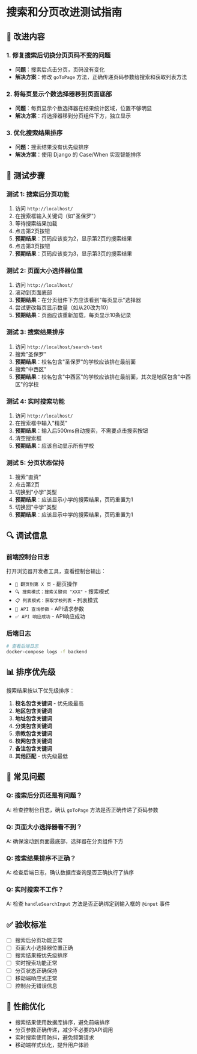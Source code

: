 # 搜索和分页改进测试指南

## 🎯 改进内容

### 1. 修复搜索后切换分页页码不变的问题
- **问题**：搜索后点击分页，页码没有变化
- **解决方案**：修改 `goToPage` 方法，正确传递页码参数给搜索和获取列表方法

### 2. 将每页显示个数选择器移到页面底部
- **问题**：每页显示个数选择器在结果统计区域，位置不够明显
- **解决方案**：将选择器移到分页组件下方，独立显示

### 3. 优化搜索结果排序
- **问题**：搜索结果没有优先级排序
- **解决方案**：使用 Django 的 Case/When 实现智能排序

## 🧪 测试步骤

### 测试 1: 搜索后分页功能
1. 访问 `http://localhost/`
2. 在搜索框输入关键词（如"圣保罗"）
3. 等待搜索结果加载
4. 点击第2页按钮
5. **预期结果**：页码应该变为2，显示第2页的搜索结果
6. 点击第3页按钮
7. **预期结果**：页码应该变为3，显示第3页的搜索结果

### 测试 2: 页面大小选择器位置
1. 访问 `http://localhost/`
2. 滚动到页面底部
3. **预期结果**：在分页组件下方应该看到"每页显示"选择器
4. 尝试更改每页显示数量（如从20改为10）
5. **预期结果**：页面应该重新加载，每页显示10条记录

### 测试 3: 搜索结果排序
1. 访问 `http://localhost/search-test`
2. 搜索"圣保罗"
3. **预期结果**：校名包含"圣保罗"的学校应该排在最前面
4. 搜索"中西区"
5. **预期结果**：校名包含"中西区"的学校应该排在最前面，其次是地区包含"中西区"的学校

### 测试 4: 实时搜索功能
1. 访问 `http://localhost/`
2. 在搜索框中输入"精英"
3. **预期结果**：输入后500ms自动搜索，不需要点击搜索按钮
4. 清空搜索框
5. **预期结果**：应该自动显示所有学校

### 测试 5: 分页状态保持
1. 搜索"直资"
2. 点击第2页
3. 切换到"小学"类型
4. **预期结果**：应该显示小学的搜索结果，页码重置为1
5. 切换回"中学"类型
6. **预期结果**：应该显示中学的搜索结果，页码重置为1

## 🔍 调试信息

### 前端控制台日志
打开浏览器开发者工具，查看控制台输出：
- `🔄 翻页到第 X 页` - 翻页操作
- `🔍 搜索模式：搜索关键词 "XXX"` - 搜索模式
- `📋 列表模式：获取学校列表` - 列表模式
- `📡 API 查询参数` - API请求参数
- `✅ API 响应成功` - API响应成功

### 后端日志
```bash
# 查看后端日志
docker-compose logs -f backend
```

## 📊 排序优先级

搜索结果按以下优先级排序：

1. **校名包含关键词** - 优先级最高
2. **地区包含关键词**
3. **地址包含关键词**
4. **分类包含关键词**
5. **宗教包含关键词**
6. **校网包含关键词**
7. **备注包含关键词**
8. **其他匹配** - 优先级最低

## 🐛 常见问题

### Q: 搜索后分页还是有问题？
A: 检查控制台日志，确认 `goToPage` 方法是否正确传递了页码参数

### Q: 页面大小选择器看不到？
A: 确保滚动到页面最底部，选择器在分页组件下方

### Q: 搜索结果排序不正确？
A: 检查后端日志，确认数据库查询是否正确执行了排序

### Q: 实时搜索不工作？
A: 检查 `handleSearchInput` 方法是否正确绑定到输入框的 `@input` 事件

## ✅ 验收标准

- [ ] 搜索后分页功能正常
- [ ] 页面大小选择器位置正确
- [ ] 搜索结果按优先级排序
- [ ] 实时搜索功能正常
- [ ] 分页状态正确保持
- [ ] 移动端响应式正常
- [ ] 控制台无错误信息

## 🚀 性能优化

- 搜索结果使用数据库排序，避免前端排序
- 分页参数正确传递，减少不必要的API调用
- 实时搜索使用防抖，避免频繁请求
- 移动端样式优化，提升用户体验
